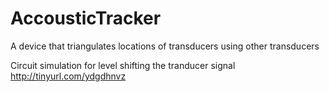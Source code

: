 # AccousticTracker
A device that triangulates locations of transducers using other transducers


Circuit simulation for level shifting the tranducer signal http://tinyurl.com/ydgdhnvz
